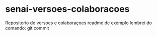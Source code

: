 # senai-versoes-colaboracoes
Repositorio de versoes e colaboraçoes
readme de exemplo
lembrei do comando: git commit
